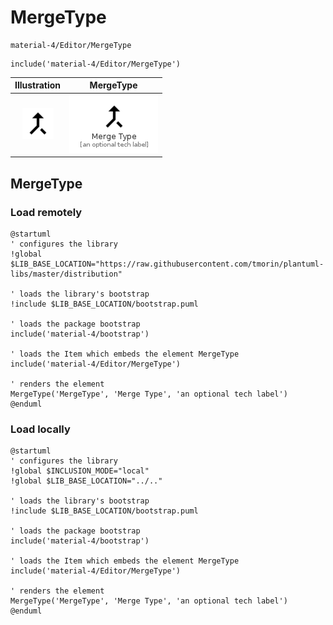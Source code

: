 # MergeType


```text
material-4/Editor/MergeType
```

```text
include('material-4/Editor/MergeType')
```



| Illustration | MergeType |
| :---: | :---: |
| ![illustration for Illustration](../../material-4/Editor/MergeType.png) | ![illustration for MergeType](../../material-4/Editor/MergeType.Local.png) |




## MergeType

### Load remotely
```plantuml
@startuml
' configures the library
!global $LIB_BASE_LOCATION="https://raw.githubusercontent.com/tmorin/plantuml-libs/master/distribution"

' loads the library's bootstrap
!include $LIB_BASE_LOCATION/bootstrap.puml

' loads the package bootstrap
include('material-4/bootstrap')

' loads the Item which embeds the element MergeType
include('material-4/Editor/MergeType')

' renders the element
MergeType('MergeType', 'Merge Type', 'an optional tech label')
@enduml
```

### Load locally
```plantuml
@startuml
' configures the library
!global $INCLUSION_MODE="local"
!global $LIB_BASE_LOCATION="../.."

' loads the library's bootstrap
!include $LIB_BASE_LOCATION/bootstrap.puml

' loads the package bootstrap
include('material-4/bootstrap')

' loads the Item which embeds the element MergeType
include('material-4/Editor/MergeType')

' renders the element
MergeType('MergeType', 'Merge Type', 'an optional tech label')
@enduml
```

